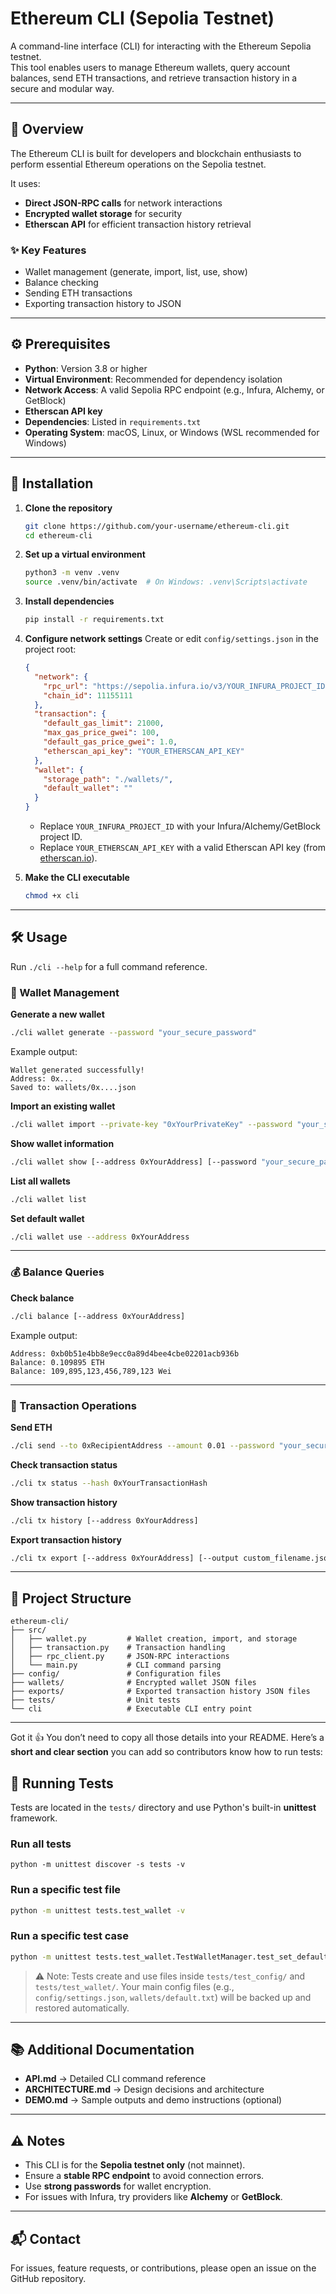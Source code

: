 
# Ethereum CLI (Sepolia Testnet)

A command-line interface (CLI) for interacting with the Ethereum Sepolia testnet.  
This tool enables users to manage Ethereum wallets, query account balances, send ETH transactions, and retrieve transaction history in a secure and modular way.

---

## 📖 Overview

The Ethereum CLI is built for developers and blockchain enthusiasts to perform essential Ethereum operations on the Sepolia testnet.  

It uses:
- **Direct JSON-RPC calls** for network interactions  
- **Encrypted wallet storage** for security  
- **Etherscan API** for efficient transaction history retrieval  

### ✨ Key Features
- Wallet management (generate, import, list, use, show)  
- Balance checking  
- Sending ETH transactions  
- Exporting transaction history to JSON  

---

## ⚙️ Prerequisites

- **Python**: Version 3.8 or higher  
- **Virtual Environment**: Recommended for dependency isolation  
- **Network Access**: A valid Sepolia RPC endpoint (e.g., Infura, Alchemy, or GetBlock)  
- **Etherscan API key**  
- **Dependencies**: Listed in `requirements.txt`  
- **Operating System**: macOS, Linux, or Windows (WSL recommended for Windows)  

---

## 🚀 Installation

1. **Clone the repository**
   ```bash
   git clone https://github.com/your-username/ethereum-cli.git
   cd ethereum-cli

2. **Set up a virtual environment**

   ```bash
   python3 -m venv .venv
   source .venv/bin/activate  # On Windows: .venv\Scripts\activate
   ```

3. **Install dependencies**

   ```bash
   pip install -r requirements.txt
   ```

4. **Configure network settings**
   Create or edit `config/settings.json` in the project root:

   ```json
   {
     "network": {
       "rpc_url": "https://sepolia.infura.io/v3/YOUR_INFURA_PROJECT_ID",
       "chain_id": 11155111
     },
     "transaction": {
       "default_gas_limit": 21000,
       "max_gas_price_gwei": 100,
       "default_gas_price_gwei": 1.0,
       "etherscan_api_key": "YOUR_ETHERSCAN_API_KEY"
     },
     "wallet": {
       "storage_path": "./wallets/",
       "default_wallet": ""
     }
   }
   ```

   * Replace `YOUR_INFURA_PROJECT_ID` with your Infura/Alchemy/GetBlock project ID.
   * Replace `YOUR_ETHERSCAN_API_KEY` with a valid Etherscan API key (from [etherscan.io](https://etherscan.io)).

5. **Make the CLI executable**

   ```bash
   chmod +x cli
   ```

---

## 🛠️ Usage

Run `./cli --help` for a full command reference.

### 🔑 Wallet Management

**Generate a new wallet**

```bash
./cli wallet generate --password "your_secure_password"
```

Example output:

```
Wallet generated successfully!
Address: 0x...
Saved to: wallets/0x....json
```

**Import an existing wallet**

```bash
./cli wallet import --private-key "0xYourPrivateKey" --password "your_secure_password"
```

**Show wallet information**

```bash
./cli wallet show [--address 0xYourAddress] [--password "your_secure_password"]
```

**List all wallets**

```bash
./cli wallet list
```

**Set default wallet**

```bash
./cli wallet use --address 0xYourAddress
```

---

### 💰 Balance Queries

**Check balance**

```bash
./cli balance [--address 0xYourAddress]
```

Example output:

```
Address: 0xb0b51e4bb8e9ecc0a89d4bee4cbe02201acb936b
Balance: 0.109895 ETH
Balance: 109,895,123,456,789,123 Wei
```

---

### 🔗 Transaction Operations

**Send ETH**

```bash
./cli send --to 0xRecipientAddress --amount 0.01 --password "your_secure_password" [--from 0xSenderAddress]
```

**Check transaction status**

```bash
./cli tx status --hash 0xYourTransactionHash
```

**Show transaction history**

```bash
./cli tx history [--address 0xYourAddress]
```

**Export transaction history**

```bash
./cli tx export [--address 0xYourAddress] [--output custom_filename.json]
```

---

## 📂 Project Structure

```
ethereum-cli/
├── src/
│   ├── wallet.py         # Wallet creation, import, and storage
│   ├── transaction.py    # Transaction handling
│   ├── rpc_client.py     # JSON-RPC interactions
│   └── main.py           # CLI command parsing
├── config/               # Configuration files
├── wallets/              # Encrypted wallet JSON files
├── exports/              # Exported transaction history JSON files
├── tests/                # Unit tests
└── cli                   # Executable CLI entry point
```

---
Got it 👍 You don’t need to copy all those details into your README.
Here’s a **short and clear section** you can add so contributors know how to run tests:

## 🧪 Running Tests

Tests are located in the `tests/` directory and use Python's built-in **unittest** framework.

### Run all tests
````
python -m unittest discover -s tests -v
````

### Run a specific test file

```bash
python -m unittest tests.test_wallet -v
```

### Run a specific test case

```bash
python -m unittest tests.test_wallet.TestWalletManager.test_set_default_wallet_success -v
```

> ⚠️ Note: Tests create and use files inside `tests/test_config/` and `tests/test_wallet/`.
> Your main config files (e.g., `config/settings.json`, `wallets/default.txt`) will be backed up and restored automatically.




---

## 📚 Additional Documentation

* **API.md** → Detailed CLI command reference
* **ARCHITECTURE.md** → Design decisions and architecture
* **DEMO.md** → Sample outputs and demo instructions (optional)

---

## ⚠️ Notes

* This CLI is for the **Sepolia testnet only** (not mainnet).
* Ensure a **stable RPC endpoint** to avoid connection errors.
* Use **strong passwords** for wallet encryption.
* For issues with Infura, try providers like **Alchemy** or **GetBlock**.

---

## 📬 Contact

For issues, feature requests, or contributions, please open an issue on the GitHub repository.
